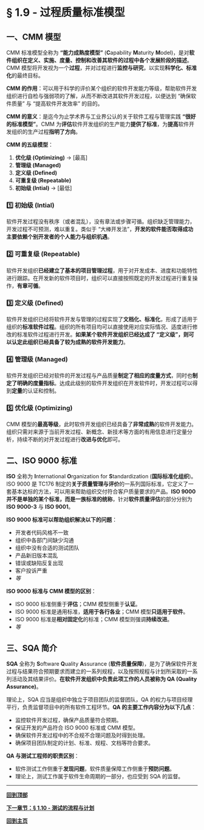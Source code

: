 # § 1.9 - 过程质量标准模型

## 一、CMM 模型

CMM 标准模型全称为 **“能力成熟度模型”** (**C**apability **M**aturity **M**odel)，是对**软件组织在定义、实施、度量、控制和改善其软件的过程中各个发展阶段的描述**。CMM 模型将开发视为一个**过程**，并对过程进行**监控与研究**，以实现**科学化、标准化**的最终目标。

**CMM 的作用**：可以用于科学的评价某个组织的软件开发能力等级，帮助软件开发组织进行自检与强弱项的了解，从而不断改进其软件开发过程，以便达到 “确保软件质量” 与 “提高软件开发效率” 的目的。

**CMM 的意义**：是迄今为止学术界与工业界公认的关于软件工程与管理实践 **“很好的标准模型”**。CMM 为**评估**软件开发组织的生产能力**提供了标准**，为**提高**软件开发组织的生产过程**指明了方向**。

**CMM 的五级模型**：

1. **优化级 (Optimizing)** -> [最高]
2. **管理级 (Managed)**
3. **定义级 (Defined)**
4. **可重复级 (Repeatable)**
5. **初始级 (Intial)** -> [最低]

### :one: 初始级 (Intial)

软件开发过程没有秩序（或者混乱），没有章法或步骤可循。组织缺乏管理能力，开发过程不可预测，难以重复。类似于 “大棒开发法”，**开发的软件能否取得成功主要依赖个别开发者的个人能力与组织机遇**。

### :two: 可重复级 (Repeatable)

软件开发组织**已经建立了基本的项目管理过程**，用于对开发成本、进度和功能特性进行跟踪。在开发新的软件项目时，组织可以直接按照既定的开发过程进行重复操作，**有章可循**。

### :three: 定义级 (Defined)

软件开发组织已经将软件开发与管理的过程实现了**文档化、标准化**，形成了适用于组织的**标准软件过程**。组织的所有项目均可以直接使用对应实际情况、适度进行修改的标准软件过程进行开发。**如果某个软件开发组织已经达成了 “定义级”，则可以认定此组织已经具备了较为成熟的软件开发能力**。

### :four: 管理级 (Managed)

软件开发组织已经对软件的开发过程与产品质量**制定了相应的度量方式**，同时也**制定了明确的度量指标**。达成此级别的软件开发组织在开发软件时，开发过程可以得到**定量**的认证和控制。

### :five: 优化级 (Optimizing)

CMM 模型的**最高等级**，此时软件开发组织已经具备了**非常成熟**的软件开发能力。组织只需对来源于当前开发过程、新概念、新技术等方面的有用信息进行定量分析，持续不断的对开发过程进行**改进与优化**即可。

## 二、ISO 9000 标准

**ISO** 全称为 **I**nternational **O**rganization for **S**tandardization (**国际标准化组织**)。ISO 9000 是 TC176 制定的**关于质量管理与评价**的一系列国际标准，它定义了一套基本达标的方法，可以用来帮助组织交付符合客户质量要求的产品。**ISO 9000 并不是单独的某个标准，而是一族标准的统称**，针对**软件质量评估**的部分分别为 **ISO 9000-3** 与 **ISO 9001**。

**ISO 9000 标准可以帮助组织解决以下的问题**：

- 开发者代码风格不一致
- 组织中各部门间缺少沟通
- 组织中没有合适的测试团队
- 产品新旧版本混乱
- 错误或缺陷反复出现
- 客户投诉严重
- *等*

**ISO 9000 标准与 CMM 模型的区别**：

- ISO 9000 标准侧重于**评估**；CMM 模型侧重于**认证**。
- ISO 9000 标准是通用标准，**适用于各行各业**；CMM 模型**只适用于软件**。
- ISO 9000 标准是**相对固定化**的标准；CMM 模型则强调**持续改进**。
- *等*

## 三、SQA 简介

**SQA** 全称为 **S**oftware **Q**uality **A**ssurance (**软件质量保障**)，是为了确保软件开发过程与结果符合预期要求而建立的一系列规程，以及按照规程与计划所采取的一系列活动及其结果评价。**在软件开发组织中负责此项工作的人员被称为 QA (Quality Assurance)**。

理论上，SQA 应当是组织中独立于项目团队的监督团队，QA 的权力与项目经理平行，负责监督项目中的所有软件工程环节。**QA 的主要工作内容分为以下几点**：

- 监控软件开发过程，确保产品质量符合预期。
- 保证开发的产品符合 ISO 9000 标准或 CMM 模型。
- 确保软件开发过程中的不合规不合理问题及时得到处理。
- 确保项目团队制定的计划、标准、规程、文档等符合要求。

**QA 与测试工程师的职责区别**：

- 软件测试工作侧重于**发现问题**，软件质量保障工作侧重于**预防问题**。
- 理论上，测试工作属于软件生命周期的一部分，也应受到 SQA 的监督。

---
[**回到顶部**](https://github.com/Lingggao/Software-Testing-Basics/blob/master/%E7%AC%AC%E4%B8%80%E7%AB%A0/1_9_%E8%BF%87%E7%A8%8B%E8%B4%A8%E9%87%8F%E6%A0%87%E5%87%86%E6%A8%A1%E5%9E%8B.md#-19---%E8%BF%87%E7%A8%8B%E8%B4%A8%E9%87%8F%E6%A0%87%E5%87%86%E6%A8%A1%E5%9E%8B)

[**下一章节：§ 1.10 - 测试的流程与计划**](https://github.com/Lingggao/Software-Testing-Basics/blob/master/%E7%AC%AC%E4%B8%80%E7%AB%A0/1_10_%E6%B5%8B%E8%AF%95%E7%9A%84%E6%B5%81%E7%A8%8B%E4%B8%8E%E8%AE%A1%E5%88%92.md#-110---%E6%B5%8B%E8%AF%95%E7%9A%84%E6%B5%81%E7%A8%8B%E4%B8%8E%E8%AE%A1%E5%88%92)

[**回到主页**](https://github.com/Lingggao/Software-Testing-Basics#%E8%BD%AF%E4%BB%B6%E6%B5%8B%E8%AF%95%E5%9F%BA%E7%A1%80%E5%AD%A6%E4%B9%A0%E7%AC%94%E8%AE%B0)
